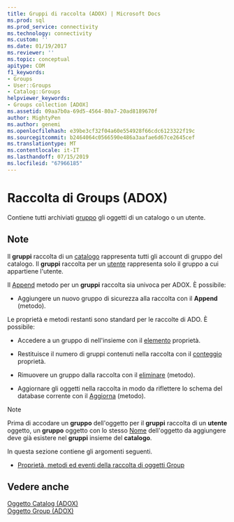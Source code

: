 ```yaml
---
title: Gruppi di raccolta (ADOX) | Microsoft Docs
ms.prod: sql
ms.prod_service: connectivity
ms.technology: connectivity
ms.custom: ''
ms.date: 01/19/2017
ms.reviewer: ''
ms.topic: conceptual
apitype: COM
f1_keywords:
- Groups
- User::Groups
- Catalog::Groups
helpviewer_keywords:
- Groups collection [ADOX]
ms.assetid: 09aa7b0a-69d5-4564-80a7-20ad8189670f
author: MightyPen
ms.author: genemi
ms.openlocfilehash: e39be3cf32f04a60e554928f66cdc6123322f19c
ms.sourcegitcommit: b2464064c0566590e486a3aafae6d67ce2645cef
ms.translationtype: MT
ms.contentlocale: it-IT
ms.lasthandoff: 07/15/2019
ms.locfileid: "67966185"
---
```

# <a name="groups-collection-adox"></a>Raccolta di Groups (ADOX)
Contiene tutti archiviati [gruppo](../../../ado/reference/adox-api/group-object-adox.md) gli oggetti di un catalogo o un utente.  
  
## <a name="remarks"></a>Note  
 Il **gruppi** raccolta di un [catalogo](../../../ado/reference/adox-api/catalog-object-adox.md) rappresenta tutti gli account di gruppo del catalogo. Il **gruppi** raccolta per un [utente](../../../ado/reference/adox-api/user-object-adox.md) rappresenta solo il gruppo a cui appartiene l'utente.  
  
 Il [Append](../../../ado/reference/adox-api/append-method-adox-groups.md) metodo per un **gruppi** raccolta sia univoca per ADOX. È possibile:  
  
-   Aggiungere un nuovo gruppo di sicurezza alla raccolta con il **Append** (metodo).  
  
 Le proprietà e metodi restanti sono standard per le raccolte di ADO. È possibile:  
  
-   Accedere a un gruppo di nell'insieme con il [elemento](../../../ado/reference/ado-api/item-property-ado.md) proprietà.  
  
-   Restituisce il numero di gruppi contenuti nella raccolta con il [conteggio](../../../ado/reference/ado-api/count-property-ado.md) proprietà.  
  
-   Rimuovere un gruppo dalla raccolta con il [eliminare](../../../ado/reference/adox-api/delete-method-adox-collections.md) (metodo).  
  
-   Aggiornare gli oggetti nella raccolta in modo da riflettere lo schema del database corrente con il [Aggiorna](../../../ado/reference/ado-api/refresh-method-ado.md) (metodo).  
  
> [!NOTE]
>  Prima di accodare un **gruppo** dell'oggetto per il **gruppi** raccolta di un **utente** oggetto, un **gruppo** oggetto con lo stesso [ Nome](../../../ado/reference/adox-api/name-property-adox.md) dell'oggetto da aggiungere deve già esistere nel **gruppi** insieme del **catalogo**.  
  
 In questa sezione contiene gli argomenti seguenti.  
  
-   [Proprietà, metodi ed eventi della raccolta di oggetti Group](../../../ado/reference/adox-api/groups-collection-properties-methods-and-events.md)  
  
## <a name="see-also"></a>Vedere anche  
 [Oggetto Catalog (ADOX)](../../../ado/reference/adox-api/catalog-object-adox.md)   
 [Oggetto Group (ADOX)](../../../ado/reference/adox-api/group-object-adox.md)
